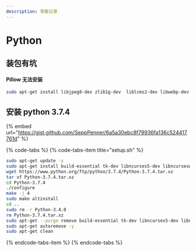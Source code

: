 ```yaml
---
description: 零散记录
---
```


# Python

## 装包有坑

#### Pillow 无法安装

```bash
sudo apt-get install libjpeg8-dev zlib1g-dev  liblcms2-dev libwebp-dev tcl8.5-dev tk8.5-dev
```

## 安装 python 3.7.4 

{% embed url="https://gist.github.com/SeppPenner/6a5a30ebc8f79936fa136c524417761d" %}

{% code-tabs %}
{% code-tabs-item title="setup.sh" %}
```bash
sudo apt-get update -y
sudo apt-get install build-essential tk-dev libncurses5-dev libncursesw5-dev libreadline6-dev libdb5.3-dev libgdbm-dev libsqlite3-dev libssl-dev libbz2-dev libexpat1-dev liblzma-dev zlib1g-dev libffi-dev -y
wget https://www.python.org/ftp/python/3.7.4/Python-3.7.4.tar.xz
tar xf Python-3.7.4.tar.xz
cd Python-3.7.4
./configure
make -j 4
sudo make altinstall
cd ..
sudo rm -r Python-3.4.0
rm Python-3.7.4.tar.xz
sudo apt-get --purge remove build-essential tk-dev libncurses5-dev libncursesw5-dev libreadline6-dev libdb5.3-dev libgdbm-dev libsqlite3-dev libssl-dev libbz2-dev libexpat1-dev liblzma-dev zlib1g-dev libffi-dev -y
sudo apt-get autoremove -y
sudo apt-get clean
```
{% endcode-tabs-item %}
{% endcode-tabs %}



